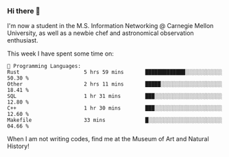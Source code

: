 ### Hi there 👋

I'm now a student in the M.S. Information Networking @ Carnegie Mellon University, as well as a newbie chef and astronomical observation enthusiast. 



<!--START_SECTION:waka-->
This week I have spent some time on: 

```text
💬 Programming Languages: 
Rust                     5 hrs 59 mins       █████████████░░░░░░░░░░░░   50.30 % 
Other                    2 hrs 11 mins       █████░░░░░░░░░░░░░░░░░░░░   18.41 % 
SQL                      1 hr 31 mins        ███░░░░░░░░░░░░░░░░░░░░░░   12.80 % 
C++                      1 hr 30 mins        ███░░░░░░░░░░░░░░░░░░░░░░   12.60 % 
Makefile                 33 mins             █░░░░░░░░░░░░░░░░░░░░░░░░   04.66 % 
```


<!--END_SECTION:waka-->

When I am not writing codes, find me at the Museum of Art and Natural History!
